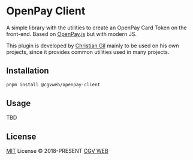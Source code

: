# OpenPay Client

A simple library with the utilities to create an OpenPay Card Token on the front-end. Based on [OpenPay.js](https://github.com/open-pay/openpay-js) but with modern JS.

This plugin is developed by [Christian Gil](https://cgvweb.com) mainly to be used on his own projects, since it provides common utilities used in many projects.

## Installation

```bash
pnpm install @cgvweb/openpay-client
```

## Usage

TBD

## License

[MIT](./LICENSE) License © 2018-PRESENT [CGV WEB](https://github.com/ChrisGV04)
